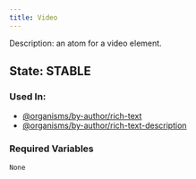 ```yaml
---
title: Video
---
```

Description: an atom for a video element.
## State: STABLE

### Used In:
- [@organisms/by-author/rich-text](/?p=organisms-rich-text)
- [@organisms/by-author/rich-text-description](/?p=organisms-rich-text-description)

### Required Variables
~~~
None
~~~

